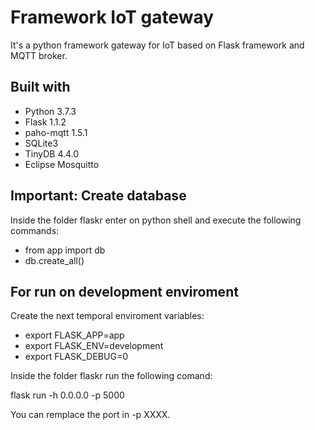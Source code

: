 # Framework IoT gateway
It's a python framework gateway for IoT based on Flask framework and MQTT broker.

## Built with
- Python 3.7.3
- Flask 1.1.2
- paho-mqtt 1.5.1
- SQLite3
- TinyDB 4.4.0
- Eclipse Mosquitto

## Important: Create database

Inside the folder flaskr enter on python shell and execute the following commands: 

- from app import db
- db.create_all()

## For run on development enviroment

Create the next temporal enviroment variables:

- export FLASK_APP=app
- export FLASK_ENV=development
- export FLASK_DEBUG=0

Inside the folder flaskr run the following comand:

flask run -h 0.0.0.0 -p 5000

You can remplace the port in -p XXXX. 